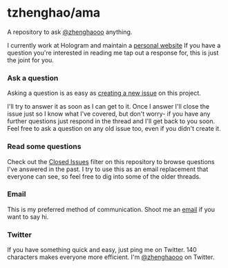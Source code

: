 # tzhenghao/ama

A repository to ask [@zhenghaooo](https://twitter.com/zhenghaooo) anything.

I currently work at Hologram and maintain a [personal website](http://zhenghaotan.com) If you have a question you're interested in reading me tap out a response for, this is just the joint for you.

### Ask a question

Asking a question is as easy as
[creating a new issue](https://github.com/tzhenghao/ama/issues/new) on this
project.

I'll try to answer it as soon as I can get to it. Once I answer I'll close the
issue just so I know what I've covered, but don't worry- if you have any further
questions just respond in the thread and I'll get back to you soon. Feel free to
ask a question on any old issue too, even if you didn't create it.

### Read some questions

Check out the [Closed Issues](https://github.com/tzhenghao/ama/issues?q=is%3Aissue+is%3Aclosed)
filter on this repository to browse questions I've answered in the past. I try
to use this as an email replacement that everyone can see, so feel free to dig
into some of the older threads.

### Email

This is my preferred method of communication. Shoot me an [email](tanzhao@umich.edu) if you want to say hi.

### Twitter

If you have something quick and easy, just ping me on Twitter. 140 characters
makes everyone more efficient. I'm [@zhenghaooo](https://twitter.com/zhenghaooo) on
Twitter.



